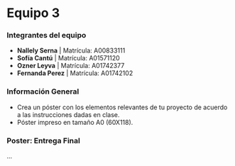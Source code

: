 # **Equipo 3**

### **Integrantes del equipo**
- **Nallely Serna** | Matrícula: A00833111
- **Sofía Cantú** | Matrícula: A01571120
- **Ozner Leyva** | Matrícula: A01742377
- **Fernanda Perez** | Matrícula: A01742102

### **Información General**
- Crea un póster con los elementos relevantes de tu proyecto de acuerdo a las instrucciones dadas en clase.
- Póster impreso en tamaño A0 (60X118).

### **Poster: Entrega Final**

...


